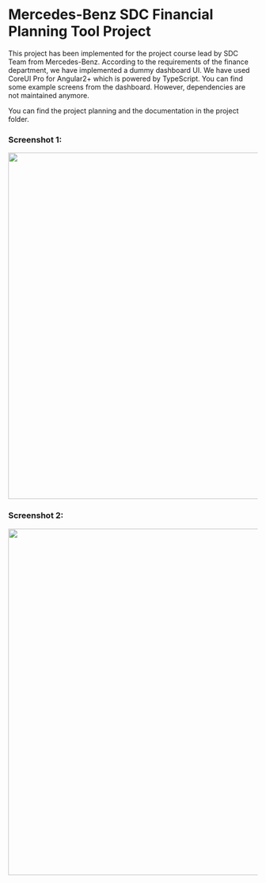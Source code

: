 # Mercedes-Benz SDC Financial Planning Tool Project

This project has been implemented for the project course lead by SDC Team from Mercedes-Benz. According to the requirements of the finance department, we have implemented a dummy dashboard UI. We have used CoreUI Pro for Angular2+ which is powered by TypeScript. You can find some example screens from the dashboard. However, dependencies are not maintained anymore.

You can find the project planning and the documentation in the project folder.

### Screenshot 1:
<img src="https://user-images.githubusercontent.com/36201330/164471861-154f3fd1-e875-4d33-9b1e-057d993ef4d7.png" width=700>

### Screenshot 2:
<img src="https://user-images.githubusercontent.com/36201330/164471867-e7c5a330-1314-4764-a6a3-87b76c77b31b.png" width=700>
